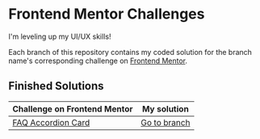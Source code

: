 # Frontend Mentor Challenges

I'm leveling up my UI/UX skills!

Each branch of this repository contains my coded solution for the branch name's corresponding challenge on [Frontend Mentor](https://www.frontendmentor.io).

## Finished Solutions
| Challenge on Frontend Mentor | My solution |
| ---------------------------- | ----------- |
| [FAQ Accordion Card](https://www.frontendmentor.io/challenges/faq-accordion-card-XlyjD0Oam) | [Go to branch](https://github.com/jasmwebb/frontend-mentor/tree/faq-accordion-card) |